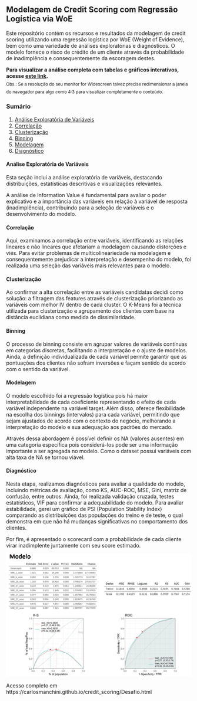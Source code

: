 ## Modelagem de Credit Scoring com Regressão Logística via WoE

Este repositório contém os recursos e resultados da modelagem de credit scoring utilizando uma regressão logística por WoE (Weight of Evidence), bem como uma variedade de análises exploratórias e diagnósticos. O modelo fornece o risco de crédito de um cliente através da probabilidade de inadimplência e consequentemente da escoragem destes.

  
**Para visualizar a análise completa com tabelas e gráficos interativos, acesse [este link](https://carlosmanchini.github.io/credit_scoring/Desafio.html).**  <br>
<sub>Obs.: Se a resolução do seu monitor for Widescreen talvez precise redimensionar a janela do navegador para algo como 4:3 para visualizar completamente o conteúdo. </sub>


### Sumário
1. [Análise Exploratória de Variáveis](#análise-exploratória-de-variáveis)
2. [Correlação](#correlação)
3. [Clusterização](#clusterização)
4. [Binning](#binning)
5. [Modelagem](#modelagem)
6. [Diagnóstico](#diagnóstico)

#### **Análise Exploratória de Variáveis**

Esta seção inclui a análise exploratória de variáveis, destacando distribuições, estatísticas descritivas e visualizações relevantes.

A análise de Information Value é fundamental para avaliar o poder explicativo e a importância das variáveis em relação à variável de resposta (inadimplência), contribuindo para a seleção de variáveis e o desenvolvimento do modelo.

#### **Correlação**

Aqui, examinamos a correlação entre variáveis, identificando as relações lineares e não lineares que afetariam a modelagem causando distorções e viés. Para evitar problemas de multicolineariedade na modelagem e consequentemente prejudicar a interpretação e desempenho do modelo, foi realizada uma seleção das variáveis mais relevantes para o modelo.

#### **Clusterização**

Ao confirmar a alta correlação entre as variáveis candidatas decidi como solução: a filtragem das features através de clusterização priorizando as variáveis com melhor IV dentro de cada cluster.
O K-Means foi a técnica utilizada para clusterização e agrupamento dos clientes com base na distância euclidiana como medida de dissimilaridade.

#### **Binning**

O processo de binning consiste em agrupar valores de variáveis contínuas em categorias discretas, facilitando a interpretação e o ajuste de modelos. Ainda, a definição individualizada de cada variável permite garantir que as pontuações dos clientes não sofram inversões e façam sentido de acordo com o sentido da variável. 

#### **Modelagem**

O modelo escolhido foi a regressão logística pois há maior interpretabilidade de cada coeficiente representando o efeito de cada variável independente na variável target. Além disso, oferece flexibilidade na escolha dos binnings (intervalos) para cada variável, permitindo que sejam ajustados de acordo com o contexto do negócio, melhorando a interpretação do modelo e sua adequação aos padrões do mercado.

Através dessa abordagem é possível definir os NA (valores ausentes) em uma categoria específica pois considerá-los pode ser uma informação importante a ser agregada no modelo. Como o dataset possui variáveis com alta taxa de NA se tornou viável.

#### **Diagnóstico**

Nesta etapa, realizamos diagnósticos para avaliar a qualidade do modelo, incluindo métricas de avaliação, como KS, AUC-ROC, MSE, Gini, matriz de confusão, entre outros.
Ainda, foi realizada validação cruzada, testes estatísticos, VIF para confirmar a adequabilidade do modelo. Para avaliar estabilidade, gerei um gráfico de PSI (Population Stability Index) comparando as distribuições das populações do treino e de teste, o qual demonstra em que não há mudanças significativas no comportamento dos clientes.

Por fim, é apresentado o scorecard com a probabilidade de cada cliente virar inadimplente juntamente com seu score estimado. 

<p align="center">
<img src="print_modelo.png" width="800">
</p>
Acesso completo em https://carlosmanchini.github.io/credit_scoring/Desafio.html
